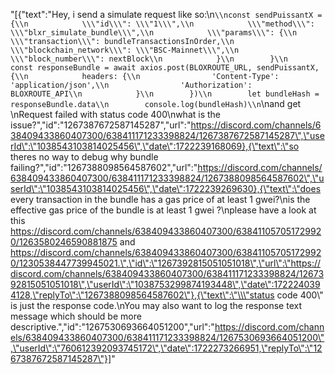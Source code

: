 "[{\"text\":\"Hey, i send a simulate request like so:\\n```\\nconst sendPuissantX = {\\n            \\\"id\\\": \\\"1\\\",\\n            \\\"method\\\": \\\"blxr_simulate_bundle\\\",\\n            \\\"params\\\": {\\n                \\\"transaction\\\": bundleTransactionsInOrder,\\n                \\\"blockchain_network\\\": \\\"BSC-Mainnet\\\",\\n                \\\"block_number\\\": nextBlock\\n            }\\n        }\\n        const responseBundle = await axios.post(BLOXROUTE_URL, sendPuissantX, {\\n            headers: {\\n                'Content-Type': 'application/json',\\n                'Authorization': BLOXROUTE_API\\n            }\\n        })\\n        let bundleHash = responseBundle.data\\n        console.log(bundleHash)\\n```\\nand get \\nRequest failed with status code 400\\nwhat is the issue?\",\"id\":\"1267387672587145287\",\"url\":\"https://discord.com/channels/638409433860407300/638411171233398824/1267387672587145287\",\"userId\":\"1038543103814025456\",\"date\":1722239168069},{\"text\":\"so theres no way to debug why bundle failing?\",\"id\":\"1267388098564587602\",\"url\":\"https://discord.com/channels/638409433860407300/638411171233398824/1267388098564587602\",\"userId\":\"1038543103814025456\",\"date\":1722239269630},{\"text\":\"does every transaction in the bundle has a gas price of at least 1 gwei?\\nis the effective gas price of the bundle is at least 1 gwei ?\\nplease have a look at this https://discord.com/channels/638409433860407300/638411057051729920/1263580246590881875 and https://discord.com/channels/638409433860407300/638411057051729920/1230538447739945021.\",\"id\":\"1267392815051051018\",\"url\":\"https://discord.com/channels/638409433860407300/638411171233398824/1267392815051051018\",\"userId\":\"1038753299874193448\",\"date\":1722240394128,\"replyTo\":\"1267388098564587602\"},{\"text\":\"\\\"status code 400\\\" is just the response code.\\nYou may also want to log the response text message which should be more descriptive.\",\"id\":\"1267530693664051200\",\"url\":\"https://discord.com/channels/638409433860407300/638411171233398824/1267530693664051200\",\"userId\":\"760612392093745172\",\"date\":1722273266951,\"replyTo\":\"1267387672587145287\"}]"